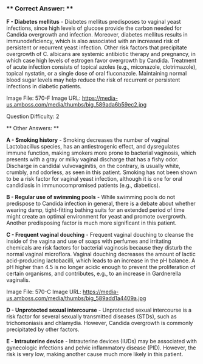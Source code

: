 ### ** Correct Answer: **

**F - Diabetes mellitus** - Diabetes mellitus predisposes to vaginal yeast infections, since high levels of glucose provide the carbon needed for Candida overgrowth and infection. Moreover, diabetes mellitus results in immunodeficiency, which is also associated with an increased risk of persistent or recurrent yeast infection. Other risk factors that precipitate overgrowth of C. albicans are systemic antibiotic therapy and pregnancy, in which case high levels of estrogen favor overgrowth by Candida. Treatment of acute infection consists of topical azoles (e.g., miconazole, clotrimazole), topical nystatin, or a single dose of oral fluconazole. Maintaining normal blood sugar levels may help reduce the risk of recurrent or persistent infections in diabetic patients.

Image File: 570-F
Image URL: https://media-us.amboss.com/media/thumbs/big_589ada6b59ec2.jpg

Question Difficulty: 2

** Other Answers: **

**A - Smoking history** - Smoking decreases the number of vaginal Lactobacillus species, has an antiestrogenic effect, and dysregulates immune function, making smokers more prone to bacterial vaginosis, which presents with a gray or milky vaginal discharge that has a fishy odor. Discharge in candidal vulvovaginitis, on the contrary, is usually white, crumbly, and odorless, as seen in this patient. Smoking has not been shown to be a risk factor for vaginal yeast infection, although it is one for oral candidiasis in immunocompromised patients (e.g., diabetics).

**B - Regular use of swimming pools** - While swimming pools do not predispose to Candida infection in general, there is a debate about whether wearing damp, tight-fitting bathing suits for an extended period of time might create an optimal environment for yeast and promote overgrowth. Another predisposing factor is much more significant in this patient.

**C - Frequent vaginal douching** - Frequent vaginal douching to cleanse the inside of the vagina and use of soaps with perfumes and irritating chemicals are risk factors for bacterial vaginosis because they disturb the normal vaginal microflora. Vaginal douching decreases the amount of lactic acid-producing lactobacilli, which leads to an increase in the pH balance. A pH higher than 4.5 is no longer acidic enough to prevent the proliferation of certain organisms, and contributes, e.g., to an increase in Gardnerella vaginalis.

Image File: 570-C
Image URL: https://media-us.amboss.com/media/thumbs/big_589add1a4409a.jpg

**D - Unprotected sexual intercourse** - Unprotected sexual intercourse is a risk factor for several sexually transmitted diseases (STDs), such as trichomoniasis and chlamydia. However, Candida overgrowth is commonly precipitated by other factors.

**E - Intrauterine device** - Intrauterine devices (IUDs) may be associated with gynecologic infections and pelvic inflammatory disease (PID). However, the risk is very low, making another cause much more likely in this patient.

